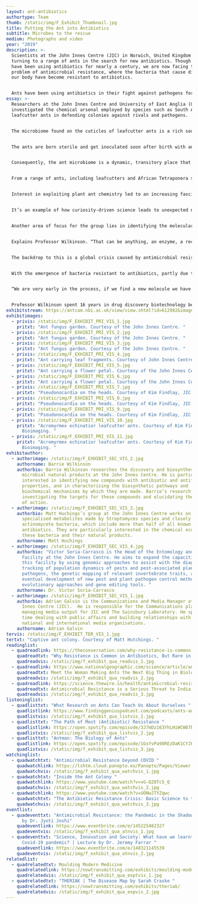 ```yaml
---
layout: ant-antibiotics
authortype: Team
thumb: /static/img/F_Exhibit_Thumbnail.jpg
title: Putting the Ant into Antibiotics
subtitle: Microbes to the rescue
medium: Photographs and video
year: "2019"
description: >-
  Scientists at the John Innes Centre (JIC) in Norwich, United Kingdom are
  turning to a range of ants in the search for new antibiotics. Though humans
  have been using antibiotics for nearly a century, we are now facing the
  problem of antimicrobial resistance, where the bacteria that cause diseases in
  our body have become resistant to antibiotics. 


  Ants have been using antibiotics in their fight against pathogens for a much longer time. Scientists believe that investigating the chemical ecology of the ant colonies, and the microbes produced by them can help us tackle the crisis of antimicrobial resistance. An essay by Adrian Galvin accompanies this exhibit, exploring the work done in this field by Prof. Barrie Wilkinson, Prof. Matt Hutchings and Victor Soria-Carrasco all at JIC. We also have here photographs of the ants as well as a live-stream of the ants courtesy of the John Innes Centre. 
essay: >-
  Researchers at the John Innes Centre and University of East Anglia (UEA) have
  investigated the chemical arsenal employed by species such as South American
  leafcutter ants in defending colonies against rivals and pathogens.


  The microbiome found on the cuticles of leafcutter ants is a rich source of actinomycete bacteria. This family of bacteria produce diverse natural products from which half of all antibiotics already in clinical use originate.


  The ants are born sterile and get inoculated soon after birth with an actinomycete species that blooms over their body. Other microbes which encounter this niche must have strong genetic resistance to the antibiotics produced on the cuticle and be able to kill the native strain to invade.


  Consequently, the ant microbiome is a dynamic, transitory place that offers a pre-screened source of novel chemistry for biotechnology.


  From a range of ants, including leafcutters and African Tetraponera species, the team at the John Innes Centre and UEA have assembled a library of more than 400 strains of actinomycetes. Nearly 100 of these have been genome sequenced and researchers are continuing to mine this resource for new antibacterial molecules. It is a search aided by new tools which identify more rapidly the clusters of genes responsible for the biosynthesis of molecules.


  Interest in exploiting plant ant chemistry led to an increasing fascination with the phenomenon of colony collapse, where the normally meticulous leafcutter ants down tools and desert their nest. The secret, according to a study published in 2018, lies in a behaviour-modifying chemical weapon produced by Escovopsis, a fungal parasite that has co-evolved with the leafcutter ants over the past 50 million years. At times of stress, compounds produced by the parasite overpower the colony by manipulating the behaviour of ants, ultimately resulting in nest abandonment.


  It’s an example of how curiosity-driven science leads to unexpected new avenues of exploration says Professor Wilkinson,“We became fascinated with the ecology of the whole nest system – not so much due to antibiotic discovery but to understand the chemical ecology. We don’t yet know if the compounds we discovered have any value commercially, but maybe they can tell us something about how you might control ants. We will continue to investigate the ant microbiome, but we are also looking at plant roots and plant endophytes – the bacteria from inside plants.”


  Another area of focus for the group lies in identifying the molecular targets of antibiotics. The penicillin group of antibiotics, for example, work by targeting bacterial cell walls; another antibiotic, azithromycin, works by stopping the bacterial cell from making proteins.


  Explains Professor Wilkinson. “That can be anything, an enzyme, a receptor – something that is essential for the organism to survive. If you disrupt that then it dies or stops growing. Highlighting new targets is potentially just as valuable as finding new antibiotics in the fight against antimicrobial resistance. By understanding how natural products work we can start to design new molecules for those targets.”


  The backdrop to this is a global crisis caused by antimicrobial resistance (AMR), the emergence of so-called superbugs that are resistant to antibiotics. The discovery of penicillin by Alexander Fleming in 1928 heralded a new era of drug discovery with research particularly successful in harnessing molecules from soil bacteria. By the 1960s, bacterial infections which had been the leading global killer in 1900 could be treated swiftly and inexpensively.


  With the emergence of bacteria resistant to antibiotics, partly due to overuse and misuse, it is estimated that bacterial infections could move ahead of cancer as a cause of death by 2050. So where does the fundamental work carried out by the John Innes Centre and the UEA figure in this global health race?


  “We are very early in the process, if we find a new molecule we have to find its target and whether that would be useful in the clinical sense. Then once you have found your target you must figure out how to design compounds to inhibit them. So, any of our projects are 10-15 years away from something ending up in the clinic,” says Professor Wilkinson.


  Professor Wilkinson spent 16 years in drug discovery biotechnology before joining the John Innes Centre. “One of the reasons for coming back to academia is that I don’t want to be constrained with thinking about the end product. In industry you are always looking towards a therapeutic output, ultimately to make money. We had to let go of all kinds of interesting science that might lead to even more interesting outcomes. Here we are driven by scientific curiosity to understand how microbes make molecules.”
exhibitstream: https://antcam.nbi.ac.uk/view/view.shtml?id=612982&imagepath=%2Fmjpg%2Fvideo.mjpg%3Fcamera%3D1&size=1
exhibitimages:
  - privis: /static/img/F_EXHIBIT_PRI_VIS_1.jpg
    pritxt: "Ant fungus garden. Courtesy of the John Innes Centre. "
  - privis: /static/img/F_EXHIBIT_PRI_VIS_2.jpg
    pritxt: "Ant fungus garden. Courtesy of the John Innes Centre. "
  - privis: /static/img/F_EXHIBIT_PRI_VIS_3.jpg
    pritxt: "Ant fungus garden. Courtesy of the John Innes Centre. "
  - privis: /static/img/F_EXHIBIT_PRI_VIS_4.jpg
    pritxt: "Ant carrying leaf fragments. Courtesy of John Innes Centre. "
  - privis: /static/img/F_EXHIBIT_PRI_VIS_5.jpg
    pritxt: "Ant carrying a flower petal. Courtesy of the John Innes Centre. "
  - privis: /static/img/F_EXHIBIT_PRI_VIS_6.jpg
    pritxt: "Ant carrying a flower petal. Courtesy of the John Innes Centre. "
  - privis: /static/img/F_EXHIBIT_PRI_VIS_7.jpg
    pritxt: "Pseudonocardia on the heads. Courtesy of Kim Findlay, JIC Bioimaging. "
  - privis: /static/img/F_EXHIBIT_PRI_VIS_8.jpg
    pritxt: "Pseudonocardia on the heads. Courtesy of Kim Findlay, JIC Bioimaging. "
  - privis: /static/img/F_EXHIBIT_PRI_VIS_9.jpg
    pritxt: "Pseudonocardia on the heads. Courtesy of Kim Findlay, JIC Bioimaging. "
  - privis: /static/img/F_EXHIBIT_PRI_VIS_10.jpg
    pritxt: "Acromyrmex echinatior leafcutter ants. Courtesy of Kim Findlay, JIC
      Bioimaging. "
  - privis: /static/img/F_EXHIBIT_PRI_VIS_11.jpg
    pritxt: "Acromyrmex echinatior leafcutter ants. Courtesy of Kim Findlay, JIC
      Bioimaging. "
exhibitauthor:
  - authorimage: /static/img/F_EXHIBIT_SEC_VIS_2.jpg
    authorname: Barrie Wilkinson
    authorbio: Barrie Wilkinson researches the discovery and biosynthesis of
      microbial natural products at the John Innes Centre. He is particularly
      interested in identifying new compounds with antibiotic and antifungal
      properties, and in characterising the biosynthetic pathways and
      biochemical mechanisms by which they are made. Barrie’s research involves
      investigating the targets for these compounds and elucidating their mode
      of action.
  - authorimage: /static/img/F_EXHIBIT_SEC_VIS_3.jpg
    authorbio: Matt Huchings’s group at the John Innes Centre works on the
      specialised metabolites made by Streptomyces species and closely related
      actinomycete bacteria, which include more than half of all known
      antibiotics. They are particularly interested in the chemical ecology of
      these bacteria and their natural products.
    authorname: Matt Huchings
  - authorimage: /static/img/F_EXHIBIT_SEC_VIS_4.jpg
    authorbio: "Victor Soria-Carrasco is the Head of the Entomology and Insectary
      Facility at the John Innes Centre. He aims to expand the capacities of
      this facility by using genomic approaches to assist with the diagnose and
      tracking of population dynamics of pests and pest-associated plant
      pathogens, the genetic mapping of relevant invertebrate traits, and the
      eventual development of new pest and plant pathogen control methods using
      evolutionary approaches and gene editing tools. "
    authorname: Dr. Victor Soria-Carrasco
  - authorimage: /static/img/F_EXHIBIT_SEC_VIS_1.jpg
    authorbio: Adrian Galvin is the Communications and Media Manager at the John
      Innes Centre (JIC).  He is responsible for the Communications planning,
      managing media output for JIC and The Sainsbury Laboratory. He spends his
      time dealing with public affairs and building relationships with local,
      national and international media organisations.
    authorname: Adrian Galvin
tervis: /static/img/F_EXHIBIT_TER_VIS_1.jpg
tertxt: "Captive ant colony. Courtesy of Matt Hutchings. "
readinglist:
  - quadreadlink: https://theconversation.com/why-resistance-is-common-in-antibiotics-but-rare-in-vaccines-152647
    quadreadtxt: "Why Resistance is Common in Antibiotics, But Rare in Vaccines "
    quadreadvis: /static/img/f_exhibit_qua_readvis_1.jpg
  - quadreadlink: https://www.nationalgeographic.com/science/article/ants-evolution-corrie-moreau-women-in-biology
    quadreadtxt: Meet the Woman Making Ants the Next Big Thing in Biology
    quadreadvis: /static/img/f_exhibit_qua_readvis_2.jpg
  - quadreadlink: https://science.thewire.in/health/antimicrobial-resistance-is-a-serious-threat-to-public-health-in-india/
    quadreadtxt: Antimicrobial Resistance is a Serious Threat to India
    quadreadvis: /static/img/f_exhibit_qua_readvis_3.jpg
listeninglist:
  - quadlisttxt: "What Research on Ants Can Teach Us About Ourselves "
    quadlistlink: https://www.findinggeniuspodcast.com/podcasts/ants-ants-and-more-ants-what-research-on-ants-can-teach-us-about-ourselves-and-our-future-as-a-species/
    quadlistvis: /static/img/f_exhibit_qua_listvis_1.jpg
  - quadlisttxt: "The Path of Most (Antibiotic) Resistance "
    quadlistlink: https://open.spotify.com/episode/3J7mDz163YhLHiWCW87b9X
    quadlistvis: /static/img/f_exhibit_qua_listvis_2.jpg
  - quadlisttxt: "Antman: The Biology of Ants"
    quadlistlink: https://open.spotify.com/episode/1GsYvPa98REzDaK1CYJP55
    quadlistvis: /static/img/f_exhibit_qua_listvis_3.jpg
watchinglist:
  - quadwatchtxt: "Antimicrobial Resistance beyond COVID "
    quadwatchlink: https://lshtm.cloud.panopto.eu/Panopto/Pages/Viewer.aspx?id=9b68d250-2c98-43f0-a642-ac3f0136480d
    quadwatchvis: /static/img/f_exhibit_qua_watchvis_1.jpg
  - quadwatchtxt: "Inside the Ant Colony "
    quadwatchlink: https://www.youtube.com/watch?v=vG-QZOTc5_Q
    quadwatchvis: /static/img/f_exhibit_qua_watchvis_2.jpg
  - quadwatchlink: https://www.youtube.com/watch?v=UONwJTYZqwc
    quadwatchtxt: "The Antibiotic Resistance Crisis: Basic Science to the Rescue"
    quadwatchvis: /static/img/f_exhibit_qua_watchvis_3.jpg
eventlist:
  - quadeventtxt: "Antimicrobial Resistance: the Pandemic in the Shadows | Lecture
      by Dr. Jyoti Joshi"
    quadeventlink: https://www.eventbrite.com/e/145225482327
    quadeventvis: /static/img/f_exhibit_qua_atnvis_1.jpg
  - quadeventtxt: "Science, Innovation and Society: What have we learnt from the
      Covid-19 pandemic? | Lecture by Dr. Jeremy Farrar "
    quadeventlink: https://www.eventbrite.com/e/148321145539
    quadeventvis: /static/img/f_exhibit_qua_atnvis_2.jpg
relatedlist:
  - quadrelatedtxt: Moulding Modern Medicine
    quadrelatedlink: https://nowtransmitting.com/exhibits/moulding-modern-medicine/
    quadrelatedvis: /static/img/f_exhibit_qua_exptvis_1.jpg
  - quadrelatedtxt: "THERIAK | The Disease Map by Sarah Craske "
    quadrelatedlink: https://nowtransmitting.com/exhibits/theriak/
    quadrelatedvis: /static/img/f_exhibit_qua_expvis_2.jpg
---
```

